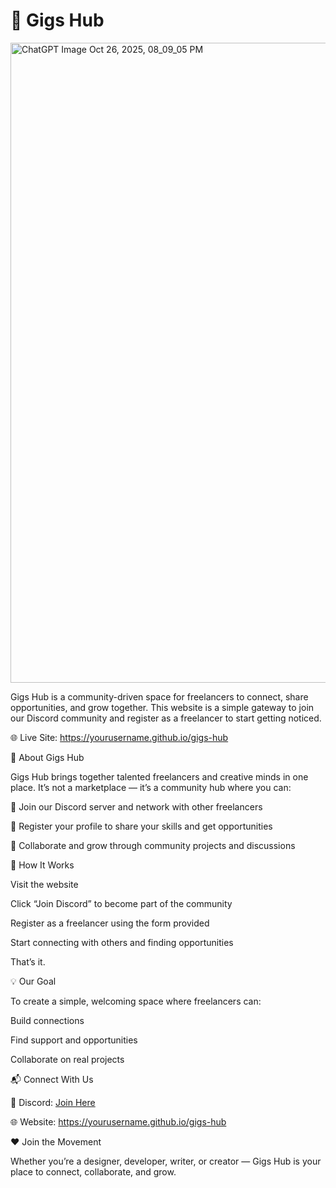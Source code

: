 # 💼 Gigs Hub

<img width="1536" height="1024" alt="ChatGPT Image Oct 26, 2025, 08_09_05 PM" src="https://github.com/user-attachments/assets/0cc85386-c1bf-467e-aec5-1adce5d235db" />


Gigs Hub is a community-driven space for freelancers to connect, share opportunities, and grow together.
This website is a simple gateway to join our Discord community and register as a freelancer to start getting noticed.

🌐 Live Site: https://yourusername.github.io/gigs-hub

🌟 About Gigs Hub

Gigs Hub brings together talented freelancers and creative minds in one place.
It’s not a marketplace — it’s a community hub where you can:

💬 Join our Discord server and network with other freelancers

📝 Register your profile to share your skills and get opportunities

🤝 Collaborate and grow through community projects and discussions

🚀 How It Works

Visit the website

Click “Join Discord” to become part of the community

Register as a freelancer using the form provided

Start connecting with others and finding opportunities

That’s it.

💡 Our Goal

To create a simple, welcoming space where freelancers can:

Build connections

Find support and opportunities

Collaborate on real projects

📬 Connect With Us

💬 Discord: [Join Here](https://discord.gg/C6cXBmFmEx)

🌐 Website: https://yourusername.github.io/gigs-hub

❤️ Join the Movement

Whether you’re a designer, developer, writer, or creator —
Gigs Hub is your place to connect, collaborate, and grow.

